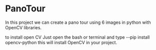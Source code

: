 # PanoTour


In this project we can create a pano tour using 6 images in python with OpenCV libraries.

to install open CV Just open the bash or terminal and type
--pip install opencv-python
this will install OpenCV in your project. 
